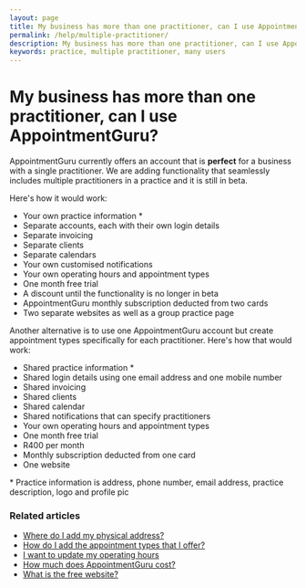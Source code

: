 ```yaml
---
layout: page
title: My business has more than one practitioner, can I use AppointmentGuru?
permalink: /help/multiple-practitioner/
description: My business has more than one practitioner, can I use AppointmentGuru?
keywords: practice, multiple practitioner, many users
---
```


# My business has more than one practitioner, can I use AppointmentGuru?

AppointmentGuru currently offers an account that is **perfect** for a business with a single practitioner. We are adding functionality that seamlessly includes multiple practitioners in a practice and it is still in beta.

Here's how it would work:

* Your own practice information \*
* Separate accounts, each with their own login details
* Separate invoicing
* Separate clients
* Separate calendars
* Your own customised notifications
* Your own operating hours and appointment types
* One month free trial
* A discount until the functionality is no longer in beta
* AppointmentGuru monthly subscription deducted from two cards
* Two separate websites as well as a group practice page

Another alternative is to use one AppointmentGuru account but create appointment types specifically for each practitioner. Here's how that would work:

* Shared practice information \*
* Shared login details using one email address and one mobile number
* Shared invoicing
* Shared clients
* Shared calendar
* Shared notifications that can specify practitioners
* Your own operating hours and appointment types
* One month free trial
* R400 per month
* Monthly subscription deducted from one card
* One website

\* Practice information is address, phone number, email address, practice description, logo and profile pic

### Related articles

* [Where do I add my physical address?](help/add-address)
* [How do I add the appointment types that I offer?](help/add-appointment-types)
* [I want to update my operating hours](help/update-operating-hours)
* [How much does AppointmentGuru cost?](help/how-much-does-appointmentguru-cost)
* [What is the free website?](help/booking-page)
